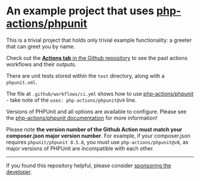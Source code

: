An example project that uses [php-actions/phpunit][action-link]
===

This is a trivial project that holds only trivial example functionality: a greeter that can greet you by name.

Check out the [**Actions tab** in the Github repository][actions-tab] to see the past actions workflows and their outputs.

There are unit tests stored within the `test` directory, along with a `phpunit.xml`.

The file at `.github/workflows/ci.yml` shows how to use [php-actions/phpunit][action-link] - take note of the `uses: php-actions/phpunit@v9` line.

Versions of PHPUnit and all options are available to configure. Please see the [php-actions/phpunit documentation][action-link] for more information!

Please note **the version number of the Github Action must match your composer.json major version number**. For example, if your composer.json requires `phpunit/phpunit 8.5.8`, you must use `php-actions/phpunit@v8`, as major versions of PHPUnit are incompatible with each other.   

*** 

If you found this repository helpful, please consider [sponsoring the developer][sponsor].

[action-link]: https://github.com/php-actions/phpunit
[actions-tab]: https://github.com/php-actions/example-phpunit/actions
[sponsor]: https://github.com/sponsors/g105b
